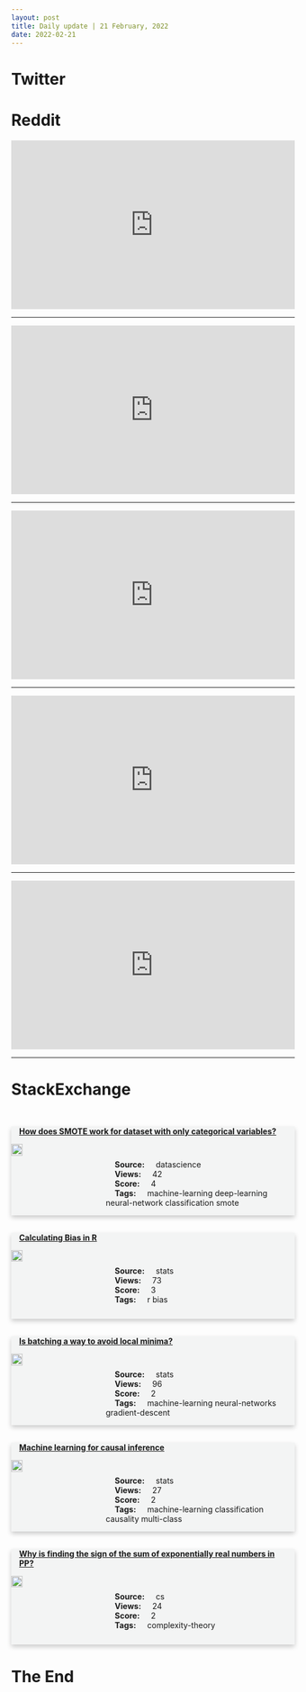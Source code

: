 ```yaml
---
layout: post
title: Daily update | 21 February, 2022
date: 2022-02-21
---
```


<script async src="https://platform.twitter.com/widgets.js" charset="utf-8"></script>


<script src='https://storage.ko-fi.com/cdn/scripts/overlay-widget.js'></script>
<script>
  kofiWidgetOverlay.draw('themldojo', {
    'type': 'floating-chat',
    'floating-chat.donateButton.text': 'Support me',
    'floating-chat.donateButton.background-color': '#f45d22',
    'floating-chat.donateButton.text-color': '#fff'
  });
</script>

# Twitter 

<blockquote class="twitter-tweet"><a href="https://twitter.com/husseinkhan237/status/1495284877943619589"></a></blockquote>

<blockquote class="twitter-tweet"><a href="https://twitter.com/inquirerdotnet/status/1495331647545389064"></a></blockquote>

<blockquote class="twitter-tweet"><a href="https://twitter.com/PresOfPakistan/status/1495330926443831298"></a></blockquote>

<blockquote class="twitter-tweet"><a href="https://twitter.com/Cointelegraph/status/1495322411113271298"></a></blockquote>

<blockquote class="twitter-tweet"><a href="https://twitter.com/Your_NLP_Coach/status/1495512575722897408"></a></blockquote>

<blockquote class="twitter-tweet"><a href="https://twitter.com/ylecun/status/1495217666424029184"></a></blockquote>

<blockquote class="twitter-tweet"><a href="https://twitter.com/stanfordnlp/status/1495431014033735682"></a></blockquote>

<blockquote class="twitter-tweet"><a href="https://twitter.com/karpathy/status/1495528033813348353"></a></blockquote>

<blockquote class="twitter-tweet"><a href="https://twitter.com/ylecun/status/1495218020981030914"></a></blockquote>

<blockquote class="twitter-tweet"><a href="https://twitter.com/ylecun/status/1495517902405091333"></a></blockquote>

# Reddit 

<iframe id="reddit-embed" src="https://www.redditmedia.com/r/MachineLearning/comments/sx0e0w/r_skilful_precipitation_nowcasting_using_deep?ref_source=embed&amp;ref=share&amp;embed=true" sandbox="allow-scripts allow-same-origin allow-popups" style="border: none;" height="300" width="100%" scrolling="yes"></iframe>
<hr style="width:100%;text-align:left;margin-left:0">
<iframe id="reddit-embed" src="https://www.redditmedia.com/r/datascience/comments/sx3z67/what_are_some_good_resources_for_learning_to?ref_source=embed&amp;ref=share&amp;embed=true" sandbox="allow-scripts allow-same-origin allow-popups" style="border: none;" height="300" width="100%" scrolling="yes"></iframe>
<hr style="width:100%;text-align:left;margin-left:0">
<iframe id="reddit-embed" src="https://www.redditmedia.com/r/MachineLearning/comments/sww2qc/d_phd_thesis_on_an_optimization_problem_that_did?ref_source=embed&amp;ref=share&amp;embed=true" sandbox="allow-scripts allow-same-origin allow-popups" style="border: none;" height="300" width="100%" scrolling="yes"></iframe>
<hr style="width:100%;text-align:left;margin-left:0">
<iframe id="reddit-embed" src="https://www.redditmedia.com/r/statistics/comments/swxwsb/q_how_common_is_the_misuse_of_regression_by_not?ref_source=embed&amp;ref=share&amp;embed=true" sandbox="allow-scripts allow-same-origin allow-popups" style="border: none;" height="300" width="100%" scrolling="yes"></iframe>
<hr style="width:100%;text-align:left;margin-left:0">
<iframe id="reddit-embed" src="https://www.redditmedia.com/r/datascience/comments/sx9o1g/i_no_longer_believe_that_an_ms_in_statistics_is?ref_source=embed&amp;ref=share&amp;embed=true" sandbox="allow-scripts allow-same-origin allow-popups" style="border: none;" height="300" width="100%" scrolling="yes"></iframe>
<hr style="width:100%;text-align:left;margin-left:0">

<style>
.card {
box-shadow: 0 4px 8px 0 rgba(0,0,0,0.2);
transition: 0.3s;
width: 100%;
background-color: #F3F4F4;
}
p{
    margin-left:  3em;
    padding-top: 1em;
}
.part2{
    display: grid;
    grid-template-columns: 1fr 3fr;
}
h4{
    margin: 1em;
}

.card:hover {
box-shadow: 0 8px 16px 0 rgba(0,0,0,0.2);
}
b {
padding: 2px 16px;
}
</style>
  
# StackExchange 


  <br>
  <div class="card">
  <h4><a href='https://datascience.stackexchange.com/questions/108342/how-does-smote-work-for-dataset-with-only-categorical-variables'>How does SMOTE work for dataset with only categorical variables?</a></h4> 
  <div class="part2">
      <img src="https://cdn.sstatic.net/Sites/datascience/Img/apple-touch-icon@2.png?v=1c36463984b3" alt="Img missing!" style="width:40%">
      <p><b>Source:</b> datascience<br><b>Views:</b> 42<br><b>Score:</b> 4<br><b>Tags:</b> <span class="badge badge-dark">machine-learning</span> <span class="badge badge-dark">deep-learning</span> <span class="badge badge-dark">neural-network</span> <span class="badge badge-dark">classification</span> <span class="badge badge-dark">smote</span></p> 
  </div>
  </div>
      
  <br>
  <div class="card">
  <h4><a href='https://stats.stackexchange.com/questions/565100/calculating-bias-in-r'>Calculating Bias in R</a></h4> 
  <div class="part2">
      <img src="https://cdn.sstatic.net/Sites/stats/Img/apple-touch-icon@2.png?v=344f57aa10cc" alt="Img missing!" style="width:40%">
      <p><b>Source:</b> stats<br><b>Views:</b> 73<br><b>Score:</b> 3<br><b>Tags:</b> <span class="badge badge-dark">r</span> <span class="badge badge-dark">bias</span></p> 
  </div>
  </div>
      
  <br>
  <div class="card">
  <h4><a href='https://stats.stackexchange.com/questions/565101/is-batching-a-way-to-avoid-local-minima'>Is batching a way to avoid local minima?</a></h4> 
  <div class="part2">
      <img src="https://cdn.sstatic.net/Sites/stats/Img/apple-touch-icon@2.png?v=344f57aa10cc" alt="Img missing!" style="width:40%">
      <p><b>Source:</b> stats<br><b>Views:</b> 96<br><b>Score:</b> 2<br><b>Tags:</b> <span class="badge badge-dark">machine-learning</span> <span class="badge badge-dark">neural-networks</span> <span class="badge badge-dark">gradient-descent</span></p> 
  </div>
  </div>
      
  <br>
  <div class="card">
  <h4><a href='https://stats.stackexchange.com/questions/565090/machine-learning-for-causal-inference'>Machine learning for causal inference</a></h4> 
  <div class="part2">
      <img src="https://cdn.sstatic.net/Sites/stats/Img/apple-touch-icon@2.png?v=344f57aa10cc" alt="Img missing!" style="width:40%">
      <p><b>Source:</b> stats<br><b>Views:</b> 27<br><b>Score:</b> 2<br><b>Tags:</b> <span class="badge badge-dark">machine-learning</span> <span class="badge badge-dark">classification</span> <span class="badge badge-dark">causality</span> <span class="badge badge-dark">multi-class</span></p> 
  </div>
  </div>
      
  <br>
  <div class="card">
  <h4><a href='https://cs.stackexchange.com/questions/149325/why-is-finding-the-sign-of-the-sum-of-exponentially-real-numbers-in-pp'>Why is finding the sign of the sum of exponentially real numbers in PP?</a></h4> 
  <div class="part2">
      <img src="https://cdn.sstatic.net/Sites/cs/Img/apple-touch-icon@2.png?v=324a3e0c2b03" alt="Img missing!" style="width:40%">
      <p><b>Source:</b> cs<br><b>Views:</b> 24<br><b>Score:</b> 2<br><b>Tags:</b> <span class="badge badge-dark">complexity-theory</span></p> 
  </div>
  </div>
      
# The End